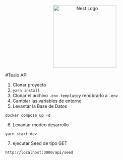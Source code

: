 <p align="center">
  <a href="http://nestjs.com/" target="blank"><img src="https://nestjs.com/img/logo-small.svg" width="200" alt="Nest Logo" /></a>
</p>

#Teslo API
1. Clonar proyecto
2. ````yarn install````
3. Clonar el archivo ```.env.template```y renobrarlo a ````.env````
4. Cambiar las variables de entorno
5. Levantar la Base de Datos
````
docker compose up -d
````
6. Levantar modeo desarrollo
````
yarn start:dev
`````

7. ejecutar Seed de tipo GET
 ````
 http://localhost:3000/api/seed
````
